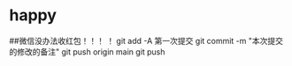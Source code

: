 # happy
##微信没办法收红包！！！
！[](https://qgt-style.oss-cn-hangzhou.aliyuncs.com/newcoursep4/g1/g1-2-2/tenor.gif)
git add -A 第一次提交
git commit -m "本次提交的修改的备注"
git push origin main
git push